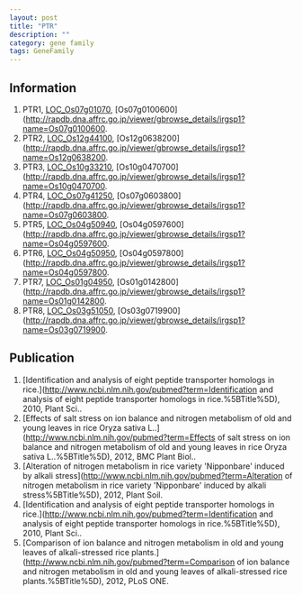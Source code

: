 ```yaml
---
layout: post
title: "PTR"
description: ""
category: gene family
tags: GeneFamily
---
```


## Information
1. PTR1, [LOC_Os07g01070](http://rice.plantbiology.msu.edu/cgi-bin/ORF_infopage.cgi?orf=LOC_Os07g01070), [Os07g0100600](http://rapdb.dna.affrc.go.jp/viewer/gbrowse_details/irgsp1?name=Os07g0100600.
2. PTR2, [LOC_Os12g44100](http://rice.plantbiology.msu.edu/cgi-bin/ORF_infopage.cgi?orf=LOC_Os12g44100), [Os12g0638200](http://rapdb.dna.affrc.go.jp/viewer/gbrowse_details/irgsp1?name=Os12g0638200.
3. PTR3, [LOC_Os10g33210](http://rice.plantbiology.msu.edu/cgi-bin/ORF_infopage.cgi?orf=LOC_Os10g33210), [Os10g0470700](http://rapdb.dna.affrc.go.jp/viewer/gbrowse_details/irgsp1?name=Os10g0470700.
4. PTR4, [LOC_Os07g41250](http://rice.plantbiology.msu.edu/cgi-bin/ORF_infopage.cgi?orf=LOC_Os07g41250), [Os07g0603800](http://rapdb.dna.affrc.go.jp/viewer/gbrowse_details/irgsp1?name=Os07g0603800.
5. PTR5, [LOC_Os04g50940](http://rice.plantbiology.msu.edu/cgi-bin/ORF_infopage.cgi?orf=LOC_Os04g50940), [Os04g0597600](http://rapdb.dna.affrc.go.jp/viewer/gbrowse_details/irgsp1?name=Os04g0597600.
6. PTR6, [LOC_Os04g50950](http://rice.plantbiology.msu.edu/cgi-bin/ORF_infopage.cgi?orf=LOC_Os04g50950), [Os04g0597800](http://rapdb.dna.affrc.go.jp/viewer/gbrowse_details/irgsp1?name=Os04g0597800.
7. PTR7, [LOC_Os01g04950](http://rice.plantbiology.msu.edu/cgi-bin/ORF_infopage.cgi?orf=LOC_Os01g04950), [Os01g0142800](http://rapdb.dna.affrc.go.jp/viewer/gbrowse_details/irgsp1?name=Os01g0142800.
8. PTR8, [LOC_Os03g51050](http://rice.plantbiology.msu.edu/cgi-bin/ORF_infopage.cgi?orf=LOC_Os03g51050), [Os03g0719900](http://rapdb.dna.affrc.go.jp/viewer/gbrowse_details/irgsp1?name=Os03g0719900.

## Publication
1. [Identification and analysis of eight peptide transporter homologs in rice.](http://www.ncbi.nlm.nih.gov/pubmed?term=Identification and analysis of eight peptide transporter homologs in rice.%5BTitle%5D), 2010, Plant Sci..
2. [Effects of salt stress on ion balance and nitrogen metabolism of old and young leaves in rice Oryza sativa L..](http://www.ncbi.nlm.nih.gov/pubmed?term=Effects of salt stress on ion balance and nitrogen metabolism of old and young leaves in rice Oryza sativa L..%5BTitle%5D), 2012, BMC Plant Biol..
3. [Alteration of nitrogen metabolism in rice variety 'Nipponbare' induced by alkali stress](http://www.ncbi.nlm.nih.gov/pubmed?term=Alteration of nitrogen metabolism in rice variety 'Nipponbare' induced by alkali stress%5BTitle%5D), 2012, Plant Soil.
4. [Identification and analysis of eight peptide transporter homologs in rice.](http://www.ncbi.nlm.nih.gov/pubmed?term=Identification and analysis of eight peptide transporter homologs in rice.%5BTitle%5D), 2010, Plant Sci..
5. [Comparison of ion balance and nitrogen metabolism in old and young leaves of alkali-stressed rice plants.](http://www.ncbi.nlm.nih.gov/pubmed?term=Comparison of ion balance and nitrogen metabolism in old and young leaves of alkali-stressed rice plants.%5BTitle%5D), 2012, PLoS ONE.


